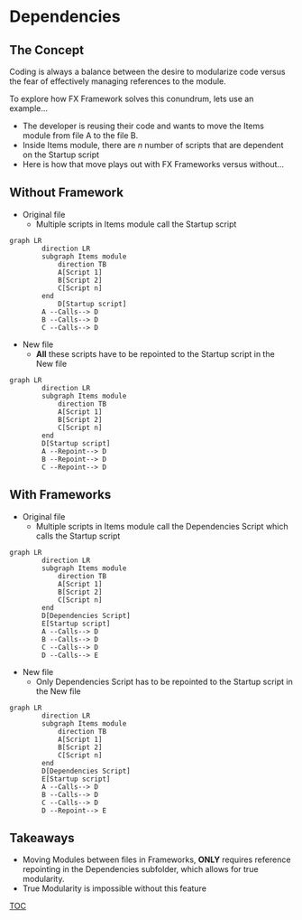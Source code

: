 # Dependencies

## The Concept

Coding is always a balance between the desire to modularize code versus the fear of effectively managing references to the module.

To explore how FX Framework solves this conundrum, lets use an example...

- The developer is reusing their code and wants to move the Items module from file A to the file B. 
- Inside Items module, there are *n* number of scripts that are dependent on the Startup script
- Here is how that move plays out with FX Frameworks versus without...

## Without Framework

- Original file
    - Multiple scripts in Items module call the Startup script

```mermaid
graph LR
        direction LR
        subgraph Items module
            direction TB
            A[Script 1]
            B[Script 2]
            C[Script n]
        end
            D[Startup script]
        A --Calls--> D
        B --Calls--> D
        C --Calls--> D
```
- New file
    - **All** these scripts have to be repointed to the Startup script in the New file

```mermaid
graph LR
        direction LR
        subgraph Items module
            direction TB
            A[Script 1]
            B[Script 2]
            C[Script n]
        end
        D[Startup script]
        A --Repoint--> D
        B --Repoint--> D
        C --Repoint--> D
```

## With Frameworks

- Original file
    - Multiple scripts in Items module call the Dependencies Script which calls the Startup script

```mermaid
graph LR
        direction LR
        subgraph Items module
            direction TB
            A[Script 1]
            B[Script 2]
            C[Script n]
        end
        D[Dependencies Script]
        E[Startup script]
        A --Calls--> D
        B --Calls--> D
        C --Calls--> D
        D --Calls--> E
```
- New file
    - Only Dependencies Script has to be repointed to the Startup script in the New file

```mermaid
graph LR
        direction LR
        subgraph Items module
            direction TB
            A[Script 1]
            B[Script 2]
            C[Script n]
        end
        D[Dependencies Script]
        E[Startup script]
        A --Calls--> D
        B --Calls--> D
        C --Calls--> D
        D --Repoint--> E
```

## Takeaways

- Moving Modules between files in Frameworks, **ONLY** requires reference repointing in the Dependencies subfolder, which allows for true modularity. 
- True Modularity is impossible without this feature

[TOC](TOC.md)
